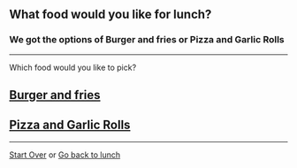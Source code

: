 ## What food would you like for lunch?

### We got the options of Burger and fries or Pizza and Garlic Rolls
---
Which food would you like to pick?
## [Burger and fries](burger-fries.md)
## [Pizza and Garlic Rolls](Pizza-GarlicRolls.md)
---
[Start Over](../cooking-food.md)
or
[Go back to lunch](lunch.md)

